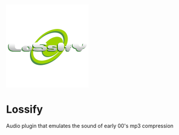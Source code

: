 ![alt text](lossify_logo.png)

# Lossify
Audio plugin that emulates the sound of early 00's mp3 compression

